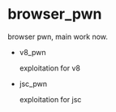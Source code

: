 # browser_pwn
browser pwn, main work now.

* v8_pwn

    exploitation for v8

* jsc_pwn

    exploitation for jsc



